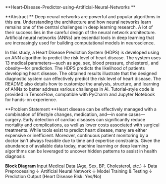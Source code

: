**Heart-Disease-Predictor-using-Artificial-Neural-Networks
**

**Abstract
**
Deep neural networks are powerful and popular algorithms in this era. Understanding the architecture and how neural networks learn remains one of the central challenges in deep learning research. A lot of their success lies in the careful design of the neural network architecture. Artificial neural networks (ANNs) are essential tools in deep learning that are increasingly used for building computational models in neuroscience.

In this study, a Heart Disease Prediction System (HDPS) is developed using an ANN algorithm to predict the risk level of heart disease. The system uses 13 medical parameters—such as age, sex, blood pressure, cholesterol, and obesity—for prediction. The HDPS predicts the likelihood of patients developing heart disease. The obtained results illustrate that the designed diagnostic system can effectively predict the risk level of heart disease. The README also details how to customize the analysis, structure, and learning of ANNs to better address various challenges in AI. Tutorial-style code is provided in TensorFlow, compatible with PyCharm and Jupyter Notebook for hands-on experience. 


**Problem Statement
**Heart disease can be effectively managed with a combination of lifestyle changes, medication, and—in some cases—surgery. Early detection of cardiac diseases can significantly reduce mortality and complications, as well as lower costs associated with surgical treatments. While tools exist to predict heart disease, many are either expensive or inefficient. Moreover, continuous patient monitoring by a doctor isn't always feasible due to time and expertise constraints. Given the abundance of available data today, machine learning or deep learning algorithms can be leveraged to uncover hidden patterns to assist in health diagnosis



**Block Diagram**
Input Medical Data
   (Age, Sex, BP, Cholesterol, etc.)
             ↓
   Data Preprocessing
             ↓
  Artificial Neural Network
             ↓
  Model Training & Testing
             ↓
Prediction Output
 (Heart Disease Risk: Yes/No)
